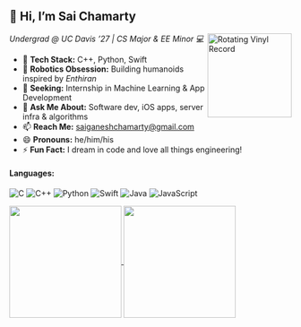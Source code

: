 <h2 style="border-bottom: none;">👋 Hi, I’m Sai Chamarty</h2>
<img src="https://media.giphy.com/media/A6Q5SsRmlRlmqLYsKK/giphy.gif" width="150" align="right" alt="Rotating Vinyl Record"/>
<em>Undergrad @ UC Davis ’27 | CS Major & EE Minor 💻</em>

- 🌱 **Tech Stack:** C++, Python, Swift  
- 🤖 **Robotics Obsession:** Building humanoids inspired by _Enthiran_  
- 🚀 **Seeking:** Internship in Machine Learning & App Development  
- 💬 **Ask Me About:** Software dev, iOS apps, server infra & algorithms  
- 📫 **Reach Me:** [saiganeshchamarty@gmail.com](mailto:saiganeshchamarty@gmail.com)  
- 😄 **Pronouns:** he/him/his  
- ⚡ **Fun Fact:** I dream in code and love all things engineering!  

#### Languages:

<p align="left">
  <img src="https://img.shields.io/badge/C-00599C?style=for-the-badge&logo=c&logoColor=white" alt="C" /> 
  <img src="https://img.shields.io/badge/C%2B%2B-00599C?style=for-the-badge&logo=cplusplus&logoColor=white" alt="C++" /> 
  <img src="https://img.shields.io/badge/Python-3776AB?style=for-the-badge&logo=python&logoColor=white" alt="Python" /> 
  <img src="https://img.shields.io/badge/Swift-FA7343?style=for-the-badge&logo=swift&logoColor=white" alt="Swift" /> 
  <img src="https://img.shields.io/badge/Java-ED8B00?style=for-the-badge&logo=java&logoColor=white" alt="Java" /> 
  <img src="https://img.shields.io/badge/JavaScript-F7DF1E?style=for-the-badge&logo=javascript&logoColor=black" alt="JavaScript" />
</p>


<a href="https://github.com/SaiChamarty/github-readme-stats">
  <img height=200 align="center" src="https://readme.junebase.com/?username=SaiChamarty&show_icons=true&theme=transparent" />
</a>
<a href="https://github.com/SaiChamarty/convoychat">
  <img height=200 align="center" src="https://readme.junebase.com/top-langs?username=SaiChamarty&layout=compact&langs_count=8&card_width=100&theme=transparent" />
</a>
